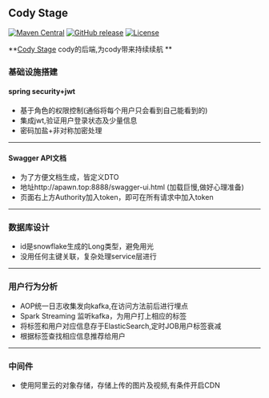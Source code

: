 ## Cody Stage 
[![Maven Central](https://maven-badges.herokuapp.com/maven-central/org.apache.rocketmq/rocketmq-all/badge.svg)](http://search.maven.org/#search%7Cga%7C1%7Corg.apache.rocketmq)
[![GitHub release](https://img.shields.io/badge/release-download-orange.svg)](https://rocketmq.apache.org/dowloading/releases)
[![License](https://img.shields.io/badge/license-Apache%202-4EB1BA.svg)](https://www.apache.org/licenses/LICENSE-2.0.html)

**[Cody Stage](https://github.com/makeup-artist/codystage) cody的后端,为cody带来持续续航 **

### 基础设施搭建
#### spring security+jwt
+ 基于角色的权限控制(通俗将每个用户只会看到自己能看到的)
+ 集成jwt,验证用户登录状态及少量信息
+ 密码加盐+非对称加密处理

----------

#### Swagger API文档
+ 为了方便文档生成，皆定义DTO
+ 地址http://apawn.top:8888/swagger-ui.html (加载巨慢,做好心理准备)
+ 页面右上方Authority加入token，即可在所有请求中加入token

----------

### 数据库设计
+ id是snowflake生成的Long类型，避免用光
+ 没用任何主键关联，复杂处理service层进行

----------

### 用户行为分析
+ AOP统一日志收集发向kafka,在访问方法前后进行埋点
+ Spark Streaming 监听kafka，为用户打上相应的标签
+ 将标签和用户对应信息存于ElasticSearch,定时JOB用户标签衰减
+ 根据标签查找相应信息推荐给用户

----------

### 中间件
+ 使用阿里云的对象存储，存储上传的图片及视频,有条件开启CDN



